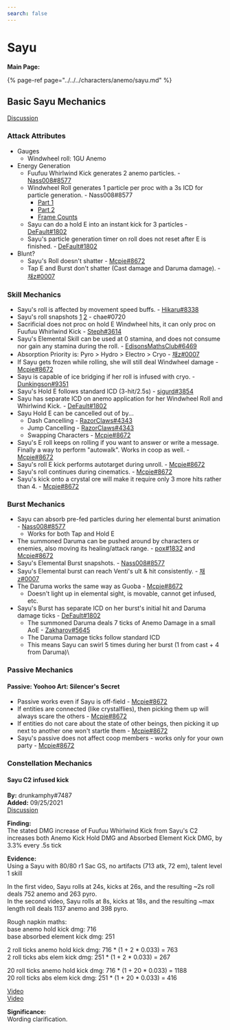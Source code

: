 ```yaml
---
search: false
---
```


# Sayu

**Main Page:**

{% page-ref page="../../../characters/anemo/sayu.md" %}

## Basic Sayu Mechanics

[Discussion](https://tickettool.xyz/direct?url=https://cdn.discordapp.com/attachments/873816131952070666/878384038103097364/transcript-sayu-basic-mechanics.html)

### Attack Attributes

* Gauges
  * Windwheel roll: 1GU Anemo
* Energy Generation
  * Fuufuu Whirlwind Kick generates 2 anemo particles. - [Nass008#8577](https://youtu.be/mu5q-BSjOQQ)
  * Windwheel Roll generates 1 particle per proc with a 3s ICD for particle generation. - Nass008#8577
    * [Part 1](https://youtu.be/QF9skUTnJmY)
    * [Part 2](https://youtu.be/vrk5D-6fCME)
    * [Frame Counts](https://imgur.com/PKGxrTT)
  * Sayu can do a hold E into an instant kick for 3 particles - [DeFault#1802](https://youtu.be/rlztgVXikw4)
  * Sayu's particle generation timer on roll does not reset after E is finished. - [DeFault#1802](https://youtu.be/H15YvXdoPB4)
* Blunt?
  * Sayu's Roll doesn't shatter - [Mcpie#8672](https://youtu.be/HawcofVHV6I)
  * Tap E and Burst don't shatter (Cast damage and Daruma damage). - [채z#0007](https://youtu.be/p4LjYgzw74Q)

### Skill Mechanics

* Sayu's roll is affected by movement speed buffs. - [Hikaru#8338](https://youtu.be/zlPtLamzvVg)  
* Sayu's roll snapshots [1](https://youtu.be/fM_7247lDqk) [2](https://youtu.be/XrN4D5es3-g) - chae#0720  
* Sacrificial does not proc on hold E Windwheel hits, it can only proc on Fuufuu Whirlwind Kick - [Steph#3614](https://www.youtube.com/watch?v=A_QoytoKyZw)
* Sayu's Elemental Skill can be used at 0 stamina, and does not consume nor gain any stamina during the roll. - [EdisonsMathsClub#6469](https://www.youtube.com/watch?v=EboCmsXMfIo&feature=youtu.be)
* Absorption Priority is: Pyro > Hydro > Electro > Cryo - [채z#0007](https://youtu.be/E8hTyByWYF0)
* If Sayu gets frozen while rolling, she will still deal Windwheel damage - [Mcpie#8672](https://youtu.be/HawcofVHV6I)
* Sayu is capable of ice bridging if her roll is infused with cryo. - [Dunkingson#9351](https://imgur.com/a/gUFyt8Y) 
* Sayu's Hold E follows standard ICD (3-hit/2.5s) - [sigurd#3854](https://youtu.be/ko1xQoItN30)
* Sayu has separate ICD on anemo application for her Windwheel Roll and Whirlwind Kick. - [DeFault#1802](https://youtu.be/ssYgLkdNzq8)
* Sayu Hold E can be cancelled out of by...
  * Dash Cancelling - [RazorClaws#4343](https://www.youtube.com/watch?v=vwKnua1AOCI)
  * Jump Cancelling - [RazorClaws#4343](https://www.youtube.com/watch?v=NWDobcF8vpg)
  * Swapping Characters - [Mcpie#8672](https://i.imgur.com/SUEmTnj.mp4)  
* Sayu's E roll keeps on rolling if you want to answer or write a message. Finally a way to perform "autowalk". Works in coop as well. - [Mcpie#8672](https://i.imgur.com/bbliYsk.mp4)  
* Sayu's roll E kick performs autotarget during unroll. - [Mcpie#8672](https://i.imgur.com/AmJdNSP.mp4)  
* Sayu's roll continues during cinematics. - [Mcpie#8672](https://i.imgur.com/GH6nirt.mp4)  
* Sayu's kick onto a crystal ore will make it require only 3 more hits rather than 4. - [Mcpie#8672](https://i.imgur.com/1OqLOWP.mp4)  

### Burst Mechanics

* Sayu can absorb pre-fed particles during her elemental burst animation - [Nass008#8577](https://youtu.be/bdHedirf9VA)
  * Works for both Tap and Hold E
* The summoned Daruma can be pushed around by characters or enemies, also moving its healing/attack range. - [pox#1832](https://www.youtube.com/watch?v=xwFdbiW44Us) and [Mcpie#8672](https://youtu.be/V2C8a2WLugk)
* Sayu's Elemental Burst snapshots. - [Nass008#8577](https://youtu.be/rK3JGXBc-eo)
* Sayu's Elemental burst can reach Venti's ult & hit consistently. - [채z#0007](https://imgur.com/a/QPWqZbh)
* The Daruma works the same way as Guoba - [Mcpie#8672](https://i.imgur.com/UweRgyV.mp4)
  * Doesn't light up in elemental sight, is movable, cannot get infused, etc.
* Sayu's Burst has separate ICD on her burst's initial hit and Daruma damage ticks - [DeFault#1802](https://youtu.be/KLy1f8aKkBg)
  * The summoned Daruma deals 7 ticks of Anemo Damage in a small AoE - [Zakharov#5645](https://imgur.com/a/wyIaelB)
  * The Daruma Damage ticks follow standard ICD
  * This means Sayu can swirl 5 times during her burst (1 from cast + 4 from Daruma)\

### Passive Mechanics

#### Passive: Yoohoo Art: Silencer's Secret

* Passive works even if Sayu is off-field - [Mcpie#8672](https://i.imgur.com/xUpatkg.mp4)
* If entities are connected (like crystalflies), then picking them up will always scare the others - [Mcpie#8672](https://i.imgur.com/wjFjETt.mp4)
* If entities do not care about the state of other beings, then picking it up next to another one won't startle them - [Mcpie#8672](https://i.imgur.com/xUpatkg.mp4)
* Sayu's passive does not affect coop members - works only for your own party - [Mcpie#8672](https://i.imgur.com/i41t4tD.mp4)

### Constellation Mechanics

#### Sayu C2 infused kick

**By:** drunkamphy#7487  
**Added:** 09/25/2021  
[Discussion](https://tickettool.xyz/direct?url=https://cdn.discordapp.com/attachments/881438570236235786/891207395609554995/transcript-sayu-ball-c2-infused-kick.html)

**Finding:**  
The stated DMG increase of Fuufuu Whirlwind Kick from Sayu's C2 increases both Anemo Kick Hold DMG and Absorbed Element Kick DMG, by 3.3% every .5s tick

**Evidence:**  
Using a Sayu with 80/80 r1 Sac GS, no artifacts (713 atk, 72 em), talent level 1 skill

In the first video, Sayu rolls at 24s, kicks at 26s, and the resulting ~2s roll deals 752 anemo and 263 pyro.  
In the second video, Sayu rolls at 8s, kicks at 18s, and the resulting ~max length roll deals 1137 anemo and 398 pyro.

Rough napkin maths:  
base anemo hold kick dmg: 716  
base absorbed element kick dmg: 251

2 roll ticks anemo hold kick dmg: 716 * (1 + 2 * 0.033) = 763  
2 roll ticks abs elem kick dmg: 251 * (1 + 2 * 0.033) = 267

20 roll ticks anemo hold kick dmg: 716 * (1 + 20 * 0.033) = 1188  
20 roll ticks abs elem kick dmg: 251 * (1 + 20 * 0.033) = 416

[Video](https://www.youtube.com/watch?v=EeB9czD78KQ)  
[Video](https://www.youtube.com/watch?v=-nyGLWR1pA0)

**Significance:**  
Wording clarification.
